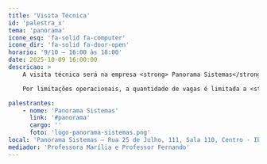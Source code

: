 ```yaml
---
title: 'Visita Técnica'
id: 'palestra_x'
tema: 'panorama'
icone_esq: 'fa-solid fa-computer'
icone_dir: 'fa-solid fa-door-open'
horario: '9/10 – 16:00 às 18:00'
date: 2025-10-09 16:00:00
descricao: >
    A visita técnica será na empresa <strong> Panorama Sistemas</strong>. Endereço: Rua 25 de Julho, 111, Sala 110. Centro - Ibirama/SC. A UDESC vai oferecer transporte (van) para levar os estudantes até na empresa. <strong> O transporte vai sair do CEAVI às 15:30h.</strong>

    Por limitações operacionais, a quantidade de vagas é limitada a <strong>VAGAS ESGOTADAS</strong>. Preencha o formulário abaixo para se inscrever na visita técnica. Caso a quantidade de inscritos ultrapasse a quantidade de vagas, o critério de seleção será a ordem de inscrição. Os inscritos selecionados serão comunicados até 8/10. Em caso de dúvidas sobre a visita técnica, pode entrar em contato com os professores Marília ou Fernando.

palestrantes:
    - nome: 'Panorama Sistemas'
      link: '#panorama'
      cargo: ''
      foto: 'logo-panorama-sistemas.png'
local: 'Panorama Sistemas – Rua 25 de Julho, 111, Sala 110, Centro - Ibirama/SC'
mediador: 'Professora Marília e Professor Fernando'
---
```


